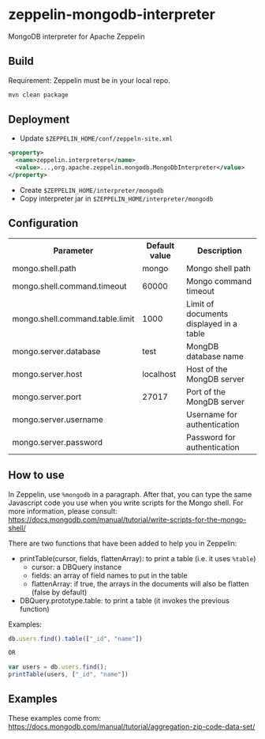 # zeppelin-mongodb-interpreter
MongoDB interpreter for Apache Zeppelin

## Build

Requirement: Zeppelin must be in your local repo.

```sh
mvn clean package
```

## Deployment

* Update `$ZEPPELIN_HOME/conf/zeppeln-site.xml`
```xml
<property>
  <name>zeppelin.interpreters</name>
  <value>...,org.apache.zeppelin.mongodb.MongoDbInterpreter</value>
</property>
```
* Create `$ZEPPELIN_HOME/interpreter/mongodb`
* Copy interpreter jar in `$ZEPPELIN_HOME/interpreter/mongodb`


## Configuration

<table>
  <tr><th>Parameter</th><th>Default value</th><th>Description</th></tr>
  <tr><td>mongo.shell.path</td><td>mongo</td><td>Mongo shell path</td></tr>
  <tr><td>mongo.shell.command.timeout</td><td>60000</td><td>Mongo command timeout</td></tr>
  <tr><td>mongo.shell.command.table.limit</td><td>1000</td><td>Limit of documents displayed in a table</td></tr>
  <tr><td>mongo.server.database</td><td>test</td><td>MongDB database name</td></tr>
  <tr><td>mongo.server.host</td><td>localhost</td><td>Host of the MongDB server</td></tr>
  <tr><td>mongo.server.port</td><td>27017</td><td>Port of the MongDB server</td></tr>
  <tr><td>mongo.server.username</td><td></td><td>Username for authentication</td></tr>
  <tr><td>mongo.server.password</td><td></td><td>Password for authentication</td></tr>
</table>

## How to use

In Zeppelin, use `%mongodb` in a paragraph.
After that, you can type the same Javascript code you use when you write scripts for the Mongo shell.
For more information, please consult: https://docs.mongodb.com/manual/tutorial/write-scripts-for-the-mongo-shell/

There are two functions that have been added to help you in Zeppelin:
* printTable(cursor, fields, flattenArray): to print a table (i.e. it uses `%table`)
  * cursor: a DBQuery instance
  * fields: an array of field names to put in the table
  * flattenArray: if true, the arrays in the documents will also be flatten (false by default)
* DBQuery.prototype.table: to print a table (it invokes the previous function)

Examples:
```javascript
db.users.find().table(["_id", "name"])

OR

var users = db.users.find();
printTable(users, ["_id", "name"])
```

## Examples

These examples come from: https://docs.mongodb.com/manual/tutorial/aggregation-zip-code-data-set/

